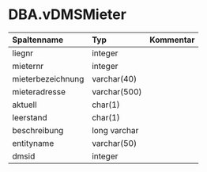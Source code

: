 # DBA.vDMSMieter

|Spaltenname|Typ|Kommentar|
|:----------|:--|:--------|
|liegnr|integer||
|mieternr|integer||
|mieterbezeichnung|varchar(40)||
|mieteradresse|varchar(500)||
|aktuell|char(1)||
|leerstand|char(1)||
|beschreibung|long varchar||
|entityname|varchar(50)||
|dmsid|integer||
